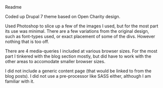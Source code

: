Readme

Coded up Drupal 7 theme based on Open Charity design. 

Used Photoshop to slice up a few of the images I used, but for the most part its use was minimal. There are a few variations from the original design, such as font-types used, or exact placement of some of the divs. However nothing that is too off.

There are 4 media-queries I included at various browser sizes. For the most part I tinkered with the blog section mostly, but did have to work with the other areas to accomodate smaller browser sizes. 

I did not include a generic content page (that would be linked to from the blog posts). I did not use a pre-processor like SASS either, although I am familiar with it.

